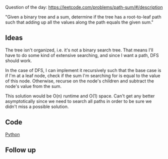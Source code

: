 Question of the day: https://leetcode.com/problems/path-sum/#/description

"Given a binary tree and a sum, determine if the tree
has a root-to-leaf path such that adding up all the
values along the path equals the given sum."

## Ideas ##

The tree isn't organized, i.e. it's not a binary search
tree. That means I'll have to do some kind of extensive
searching, and since I want a path, DFS should work.

In
the case of DFS, I can implement it recursively such that
the base case is if I'm at a leaf node, check if the sum
I'm searching for is equal to the value of this node.
Otherwise, recurse on the node's children and subtract
the node's value from the sum.

This solution would be O(n) runtime and O(1) space. Can't
get any better asymptotically since we need to search
all paths in order to be sure we didn't miss a possible
solution.

## Code ##

[Python](./pathsum.py)

## Follow up ##